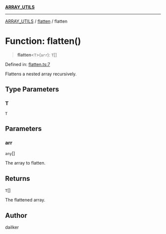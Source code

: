 [**ARRAY_UTILS**](../../README.md)

***

[ARRAY_UTILS](../../README.md) / [flatten](../README.md) / flatten

# Function: flatten()

> **flatten**\<`T`\>(`arr`): `T`[]

Defined in: [flatten.ts:7](https://github.com/dailker/everyutil/blob/e046ece746e98526029078b26437a457f4c33555/src/array/flatten.ts#L7)

Flattens a nested array recursively.

## Type Parameters

### T

`T`

## Parameters

### arr

`any`[]

The array to flatten.

## Returns

`T`[]

The flattened array.

## Author

dailker
